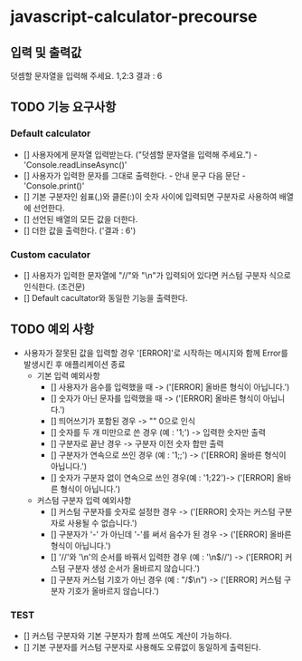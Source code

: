 # javascript-calculator-precourse

## 입력 및 출력값

덧셈할 문자열을 입력해 주세요.
1,2:3
결과 : 6

## TODO 기능 요구사항

### Default calculator

- [] 사용자에게 문자열 입력받는다. ("덧셈할 문자열을 입력해 주세요.") - 'Console.readLinseAsync()'
- [] 사용자가 입력한 문자를 그대로 출력한다. - 안내 문구 다음 문단 - 'Console.print()'
- [] 기본 구분자인 쉼표(,)와 클론(:)이 숫자 사이에 입력되면 구분자로 사용하여 배열에 선언한다.
- [] 선언된 배열의 모든 값을 더한다.
- [] 더한 값을 출력한다. ('결과 : 6')

### Custom caculator

- [] 사용자가 입력한 문자열에 "//"와 "\n"가 입력되어 있다면 커스텀 구분자 식으로 인식한다. (조건문)
- [] Default cacultator와 동일한 기능을 출력한다.

## TODO 예외 사항

- 사용자가 잘못된 값을 입력할 경우 '[ERROR]'로 시작하는 메시지와 함께 Error를 발생시킨 후 애플리케이션 종료
  - 기본 입력 예외사항
    - [] 사용자가 음수를 입력했을 때 -> ('[ERROR] 올바른 형식이 아닙니다.')
    - [] 숫자가 아닌 문자를 입력했을 때 -> ('[ERROR] 올바른 형식이 아닙니다.')
    - [] 띄어쓰기가 포함된 경우 -> "" 0으로 인식
    - [] 숫자를 두 개 미만으로 쓴 경우 (예 : '1;') -> 입력한 숫자만 출력
    - [] 구분자로 끝난 경우 -> 구분자 이전 숫자 합만 출력
    - [] 구분자가 연속으로 쓰인 경우 (예 : '1;;') -> ('[ERROR] 올바른 형식이 아닙니다.')
    - [] 숫자가 구분자 없이 연속으로 쓰인 경우(예 : '1;22')-> ('[ERROR] 올바른 형식이 아닙니다.')
  - 커스텀 구분자 입력 예외사항
    - [] 커스텀 구분자를 숫자로 설정한 경우 -> ('[ERROR] 숫자는 커스텀 구분자로 사용될 수 없습니다.')
    - [] 구분자가 '-' 가 아닌데 '-'를 써서 음수가 된 경우 -> ('[ERROR] 올바른 형식이 아닙니다.')
    - [] '//'와 '\n'의 순서를 바꿔서 입력한 경우 (예 : '\n$//') -> ('[ERROR] 커스텀 구분자 생성 순서가 올바르지 않습니다.')
    - [] 구분자 커스텀 기호가 아닌 경우 (예 : "/$\n") -> ('[ERROR] 커스텀 구분자 기호가 올바르지 않습니다.')

### TEST

- [] 커스텀 구분자와 기본 구분자가 함께 쓰여도 계산이 가능하다.
- [] 기본 구분자를 커스텀 구분자로 사용해도 오류없이 동일하게 출력된다.
